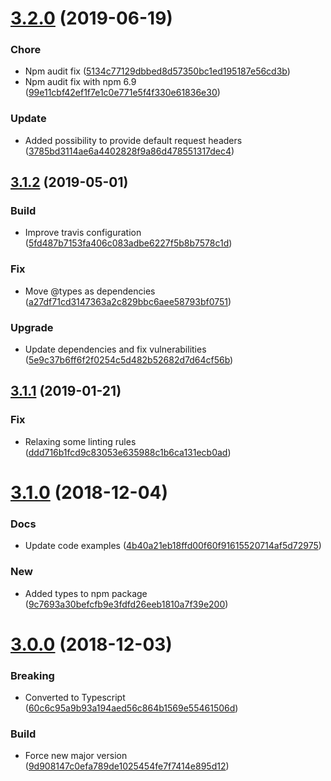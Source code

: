# [3.2.0](https://github.com/trustpilot/node-trustpilot/compare/v3.1.2...v3.2.0) (2019-06-19)


### Chore

* Npm audit fix ([5134c77129dbbed8d57350bc1ed195187e56cd3b](https://github.com/trustpilot/node-trustpilot/commit/5134c77129dbbed8d57350bc1ed195187e56cd3b))
* Npm audit fix with npm 6.9 ([99e11cbf42ef1f7e1c0e771e5f4f330e61836e30](https://github.com/trustpilot/node-trustpilot/commit/99e11cbf42ef1f7e1c0e771e5f4f330e61836e30))

### Update

* Added possibility to provide default request headers ([3785bd3114ae6a4402828f9a86d478551317dec4](https://github.com/trustpilot/node-trustpilot/commit/3785bd3114ae6a4402828f9a86d478551317dec4))

## [3.1.2](https://github.com/trustpilot/node-trustpilot/compare/v3.1.1...v3.1.2) (2019-05-01)


### Build

* Improve travis configuration ([5fd487b7153fa406c083adbe6227f5b8b7578c1d](https://github.com/trustpilot/node-trustpilot/commit/5fd487b7153fa406c083adbe6227f5b8b7578c1d))

### Fix

* Move @types as dependencies ([a27df71cd3147363a2c829bbc6aee58793bf0751](https://github.com/trustpilot/node-trustpilot/commit/a27df71cd3147363a2c829bbc6aee58793bf0751))

### Upgrade

* Update dependencies and fix vulnerabilities ([5e9c37b6ff6f2f0254c5d482b52682d7d64cf56b](https://github.com/trustpilot/node-trustpilot/commit/5e9c37b6ff6f2f0254c5d482b52682d7d64cf56b))

## [3.1.1](https://github.com/trustpilot/node-trustpilot/compare/v3.1.0...v3.1.1) (2019-01-21)


### Fix

* Relaxing some linting rules ([ddd716b1fcd9c83053e635988c1b6ca131ecb0ad](https://github.com/trustpilot/node-trustpilot/commit/ddd716b1fcd9c83053e635988c1b6ca131ecb0ad))

# [3.1.0](https://github.com/trustpilot/node-trustpilot/compare/v3.0.0...v3.1.0) (2018-12-04)


### Docs

* Update code examples ([4b40a21eb18ffd00f60f91615520714af5d72975](https://github.com/trustpilot/node-trustpilot/commit/4b40a21eb18ffd00f60f91615520714af5d72975))

### New

* Added types to npm package ([9c7693a30befcfb9e3fdfd26eeb1810a7f39e200](https://github.com/trustpilot/node-trustpilot/commit/9c7693a30befcfb9e3fdfd26eeb1810a7f39e200))

# [3.0.0](https://github.com/trustpilot/node-trustpilot/compare/v2.2.0...v3.0.0) (2018-12-03)


### Breaking

* Converted to Typescript ([60c6c95a9b93a194aed56c864b1569e55461506d](https://github.com/trustpilot/node-trustpilot/commit/60c6c95a9b93a194aed56c864b1569e55461506d))

### Build

* Force new major version ([9d908147c0efa789de1025454fe7f7414e895d12](https://github.com/trustpilot/node-trustpilot/commit/9d908147c0efa789de1025454fe7f7414e895d12))
